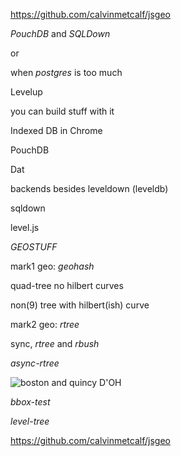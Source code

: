 https://github.com/calvinmetcalf/jsgeo

*PouchDB* and *SQLDown*

or

when *postgres* is too much

Levelup

you can build stuff with it

Indexed DB in Chrome

PouchDB

Dat

backends besides leveldown (leveldb)

sqldown

level.js

*GEOSTUFF*
 
mark1 geo: *geohash*

quad-tree no hilbert curves

non(9) tree with hilbert(ish) curve

mark2 geo: *rtree*

sync, *rtree* and *rbush*
       
*async-rtree*

![boston and quincy](http://i.imgur.com/ck5F7Az.png) D'OH

*bbox-test*

*level-tree*

https://github.com/calvinmetcalf/jsgeo